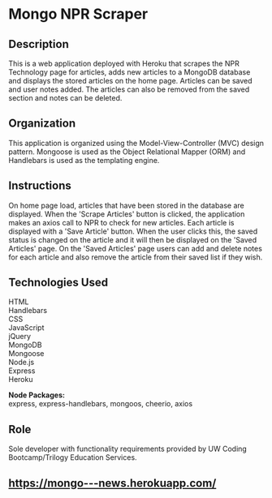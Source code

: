 # Mongo NPR Scraper

## Description
This is a web application deployed with Heroku that scrapes the NPR Technology page for articles, adds new articles to a MongoDB database and displays the stored articles on the home page. Articles can be saved and user notes added. The articles can also be removed from the saved section and notes can be deleted. 

## Organization
This application is organized using the Model-View-Controller (MVC) design pattern. Mongoose is used as the Object Relational Mapper (ORM) and Handlebars is used as the templating engine. 

## Instructions
On home page load, articles that have been stored in the database are displayed. When the 'Scrape Articles' button is clicked, the application makes an axios call to NPR to check for new articles. Each article is displayed with a 'Save Article' button. When the user clicks this, the saved status is changed on the article and it will then be displayed on the 'Saved Articles' page. On the 'Saved Articles' page users can add and delete notes for each article and also remove the article from their saved list if they wish. 


## Technologies Used
HTML
<br/>Handlebars
<br/>CSS
<br/>JavaScript
<br/>jQuery
<br/>MongoDB
<br/>Mongoose
<br/>Node.js
<br/>Express
<br/>Heroku


**Node Packages:** 
<br/>express, express-handlebars, mongoos, cheerio, axios

## Role
Sole developer with functionality requirements provided by UW Coding Bootcamp/Trilogy Education Services.

## https://mongo---news.herokuapp.com/
